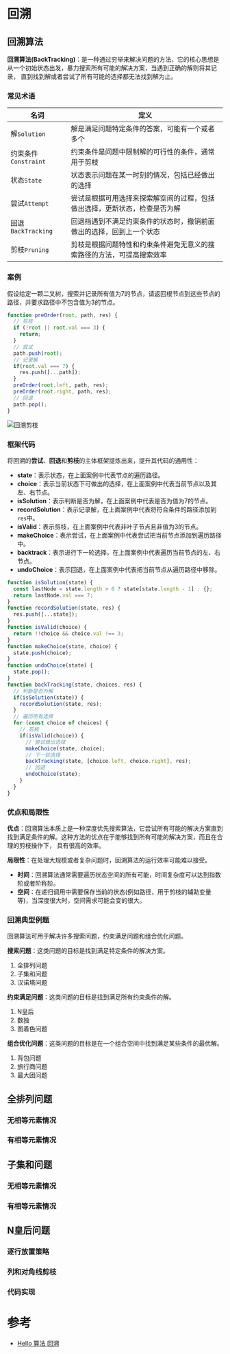 # 回溯

## 回溯算法
**回溯算法(BackTracking)**：是一种通过穷举来解决问题的方法，它的核心思想是从一个初始状态出发，暴力搜索所有可能的解决方案，当遇到正确的解则将其记录，
直到找到解或者尝试了所有可能的选择都无法找到解为止。

### 常见术语
| 名词 | 定义 |
| --- | --- |
| 解`Solution` | 解是满足问题特定条件的答案，可能有一个或者多个 | 
| 约束条件`Constraint` | 约束条件是问题中限制解的可行性的条件，通常用于剪枝 | 
| 状态`State` | 状态表示问题在某一时刻的情况，包括已经做出的选择 | 
| 尝试`Attempt` | 尝试是根据可用选择来探索解空间的过程，包括做出选择，更新状态，检查是否为解 |
| 回退`BackTracking` | 回退指遇到不满足约束条件的状态时，撤销前面做出的选择，回到上一个状态 |  
| 剪枝`Pruning` | 剪枝是根据问题特性和约束条件避免无意义的搜索路径的方法，可提高搜索效率 | 

### 案例
假设给定一颗二叉树，搜索并记录所有值为7的节点，请返回根节点到这些节点的路径，并要求路径中不包含值为3的节点。

```js
function preOrder(root, path, res) {
  // 剪枝
  if (!root || root.val === 3) {
    return;
  }
  // 尝试
  path.push(root);
  // 记录解
  if(root.val === 7) {
    res.push([...path]);
  }
  preOrder(root.left, path, res);
  preOrder(root.right, path, res);
  // 回退
  path.pop();
}
```
![回溯剪枝](https://www.hello-algo.com/chapter_backtracking/backtracking_algorithm.assets/preorder_find_constrained_paths.png)

### 框架代码
将回溯的**尝试**、**回退**和**剪枝**的主体框架提炼出来，提升其代码的通用性：
* **state**：表示状态，在上面案例中代表节点的遍历路径。
* **choice**：表示当前状态下可做出的选择，在上面案例中代表当前节点以及其左、右节点。
* **isSolution**：表示判断是否为解，在上面案例中代表是否为值为7的节点。
* **recordSolution**：表示记录解，在上面案例中代表将符合条件的路径添加到`res`中。
* **isValid**：表示剪枝，在上面案例中代表非叶子节点且非值为3的节点。
* **makeChoice**：表示尝试，在上面案例中代表尝试把当前节点添加到遍历路径中。
* **backtrack**：表示进行下一轮选择，在上面案例中代表遍历当前节点的左、右节点。
* **undoChoice**：表示回退，在上面案例中代表把当前节点从遍历路径中移除。

```js
function isSolution(state) {
  const lastNode = state.length > 0 ? state[state.length - 1] : {};
  return lastNode.val === 7;
}
function recordSolution(state, res) {
  res.push([...state]);
}
function isValid(choice) {
  return !!choice && choice.val !== 3;
}
function makeChoice(state, choice) {
  state.push(choice);
}
function undoChoice(state) {
  state.pop();
}
function backTracking(state, choices, res) {
  // 判断是否为解
  if(isSolution(state)) {
    recordSolution(state, res);
  }
  // 遍历所有选择
  for (const choice of choices) {
    // 剪枝
    if(isValid(choice)) {
      // 尝试做出选择
      makeChoice(state, choice);
      // 下一轮选择
      backTracking(state, [choice.left, choice.right], res);
      // 回退
      undoChoice(state);
    }
  }
}
```

### 优点和局限性
**优点**：回溯算法本质上是一种深度优先搜索算法，它尝试所有可能的解决方案直到找到满足条件的解。这种方法的优点在于能够找到所有可能的解决方案，而且在合理的剪枝操作下，
具有很高的效率。

**局限性**：在处理大规模或者复杂问题时，回溯算法的运行效率可能难以接受。
* **时间**：回溯算法通常需要遍历状态空间的所有可能，时间复杂度可以达到指数阶或者阶称阶。
* **空间**：在递归调用中需要保存当前的状态(例如路径，用于剪枝的辅助变量等)，当深度很大时，空间需求可能会变的很大。


### 回溯典型例题
回溯算法可用于解决许多搜索问题，约束满足问题和组合优化问题。

**搜索问题**：这类问题的目标是找到满足特定条件的解决方案。
1. 全排列问题
2. 子集和问题
3. 汉诺塔问题

**约束满足问题**：这类问题的目标是找到满足所有约束条件的解。
1. N皇后
2. 数独
3. 图着色问题

**组合优化问题**：这类问题的目标是在一个组合空间中找到满足某些条件的最优解。
1. 背包问题
2. 旅行商问题
3. 最大团问题

## 全排列问题

### 无相等元素情况

### 有相等元素情况

## 子集和问题

### 无相等元素情况

### 有相等元素情况

## N皇后问题

### 逐行放置策略

### 列和对角线剪枝

### 代码实现

# 参考
* [Hello 算法 回溯](https://www.hello-algo.com/chapter_backtracking/)